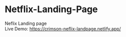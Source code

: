 # Netflix-Landing-Page

Neflix Landing page <br>
Live Demo: https://crimson-neflix-landpage.netlify.app/
